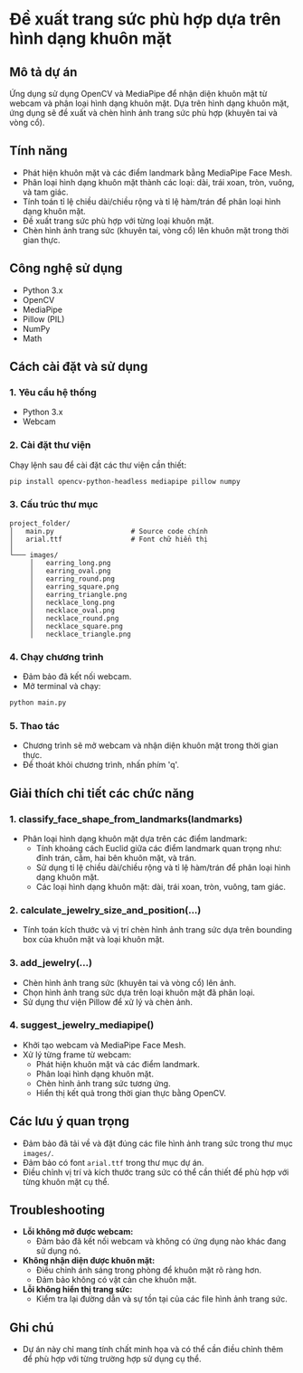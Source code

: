 # Đề xuất trang sức phù hợp dựa trên hình dạng khuôn mặt  

## Mô tả dự án  
Ứng dụng sử dụng OpenCV và MediaPipe để nhận diện khuôn mặt từ webcam và phân loại hình dạng khuôn mặt. Dựa trên hình dạng khuôn mặt, ứng dụng sẽ đề xuất và chèn hình ảnh trang sức phù hợp (khuyên tai và vòng cổ).  

## Tính năng  
- Phát hiện khuôn mặt và các điểm landmark bằng MediaPipe Face Mesh.  
- Phân loại hình dạng khuôn mặt thành các loại: dài, trái xoan, tròn, vuông, và tam giác.  
- Tính toán tỉ lệ chiều dài/chiều rộng và tỉ lệ hàm/trán để phân loại hình dạng khuôn mặt.  
- Đề xuất trang sức phù hợp với từng loại khuôn mặt.  
- Chèn hình ảnh trang sức (khuyên tai, vòng cổ) lên khuôn mặt trong thời gian thực.  

## Công nghệ sử dụng  
- Python 3.x  
- OpenCV  
- MediaPipe  
- Pillow (PIL)  
- NumPy  
- Math  

## Cách cài đặt và sử dụng  

### 1. Yêu cầu hệ thống  
- Python 3.x  
- Webcam  

### 2. Cài đặt thư viện  
Chạy lệnh sau để cài đặt các thư viện cần thiết:  
```bash
pip install opencv-python-headless mediapipe pillow numpy
```

### 3. Cấu trúc thư mục  
```
project_folder/
│   main.py                   # Source code chính
│   arial.ttf                 # Font chữ hiển thị
│
└─── images/
     │   earring_long.png
     │   earring_oval.png
     │   earring_round.png
     │   earring_square.png
     │   earring_triangle.png
     │   necklace_long.png
     │   necklace_oval.png
     │   necklace_round.png
     │   necklace_square.png
     │   necklace_triangle.png
```

### 4. Chạy chương trình  
- Đảm bảo đã kết nối webcam.  
- Mở terminal và chạy:  
```bash
python main.py
```

### 5. Thao tác  
- Chương trình sẽ mở webcam và nhận diện khuôn mặt trong thời gian thực.  
- Để thoát khỏi chương trình, nhấn phím 'q'.  

## Giải thích chi tiết các chức năng  

### 1. classify_face_shape_from_landmarks(landmarks)  
- Phân loại hình dạng khuôn mặt dựa trên các điểm landmark:  
  - Tính khoảng cách Euclid giữa các điểm landmark quan trọng như: đỉnh trán, cằm, hai bên khuôn mặt, và trán.  
  - Sử dụng tỉ lệ chiều dài/chiều rộng và tỉ lệ hàm/trán để phân loại hình dạng khuôn mặt.  
  - Các loại hình dạng khuôn mặt: dài, trái xoan, tròn, vuông, tam giác.  

### 2. calculate_jewelry_size_and_position(...)  
- Tính toán kích thước và vị trí chèn hình ảnh trang sức dựa trên bounding box của khuôn mặt và loại khuôn mặt.  

### 3. add_jewelry(...)  
- Chèn hình ảnh trang sức (khuyên tai và vòng cổ) lên ảnh.  
- Chọn hình ảnh trang sức dựa trên loại khuôn mặt đã phân loại.  
- Sử dụng thư viện Pillow để xử lý và chèn ảnh.  

### 4. suggest_jewelry_mediapipe()  
- Khởi tạo webcam và MediaPipe Face Mesh.  
- Xử lý từng frame từ webcam:  
  - Phát hiện khuôn mặt và các điểm landmark.  
  - Phân loại hình dạng khuôn mặt.  
  - Chèn hình ảnh trang sức tương ứng.  
  - Hiển thị kết quả trong thời gian thực bằng OpenCV.  

## Các lưu ý quan trọng  
- Đảm bảo đã tải về và đặt đúng các file hình ảnh trang sức trong thư mục `images/`.  
- Đảm bảo có font `arial.ttf` trong thư mục dự án.  
- Điều chỉnh vị trí và kích thước trang sức có thể cần thiết để phù hợp với từng khuôn mặt cụ thể.  

## Troubleshooting  
- **Lỗi không mở được webcam:**  
  - Đảm bảo đã kết nối webcam và không có ứng dụng nào khác đang sử dụng nó.  
- **Không nhận diện được khuôn mặt:**  
  - Điều chỉnh ánh sáng trong phòng để khuôn mặt rõ ràng hơn.  
  - Đảm bảo không có vật cản che khuôn mặt.  
- **Lỗi không hiển thị trang sức:**  
  - Kiểm tra lại đường dẫn và sự tồn tại của các file hình ảnh trang sức.  

## Ghi chú  
- Dự án này chỉ mang tính chất minh họa và có thể cần điều chỉnh thêm để phù hợp với từng trường hợp sử dụng cụ thể.  
